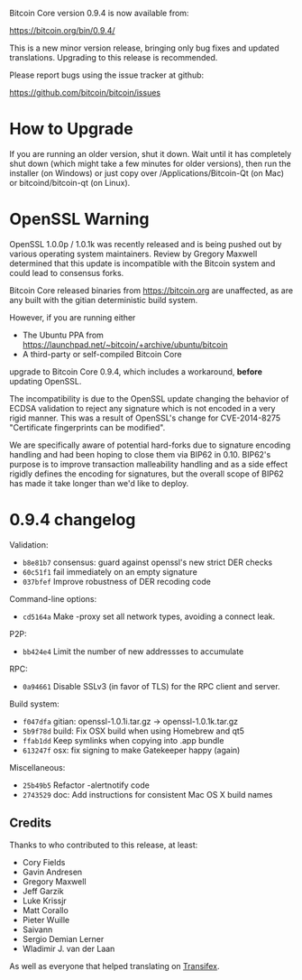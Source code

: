 Bitcoin Core version 0.9.4 is now available from:

  https://bitcoin.org/bin/0.9.4/

This is a new minor version release, bringing only bug fixes and updated
translations. Upgrading to this release is recommended.

Please report bugs using the issue tracker at github:

  https://github.com/bitcoin/bitcoin/issues

How to Upgrade
===============

If you are running an older version, shut it down. Wait until it has completely
shut down (which might take a few minutes for older versions), then run the
installer (on Windows) or just copy over /Applications/Bitcoin-Qt (on Mac) or
bitcoind/bitcoin-qt (on Linux).

OpenSSL Warning
================

OpenSSL 1.0.0p / 1.0.1k was recently released and is being pushed out by
various operating system maintainers. Review by Gregory Maxwell determined that
this update is incompatible with the Bitcoin system and could lead to consensus
forks.

Bitcoin Core released binaries from https://bitcoin.org are unaffected,
as are any built with the gitian deterministic build system.

However, if you are running either

- The Ubuntu PPA from https://launchpad.net/~bitcoin/+archive/ubuntu/bitcoin
- A third-party or self-compiled Bitcoin Core

upgrade to Bitcoin Core 0.9.4, which includes a workaround, **before** updating
OpenSSL.

The incompatibility is due to the OpenSSL update changing the
behavior of ECDSA validation to reject any signature which is
not encoded in a very rigid manner. This was a result of
OpenSSL's change for CVE-2014-8275 "Certificate fingerprints
can be modified".

We are specifically aware of potential hard-forks due to signature
encoding handling and had been hoping to close them via BIP62 in 0.10.
BIP62's purpose is to improve transaction malleability handling and
as a side effect rigidly defines the encoding for signatures, but the
overall scope of BIP62 has made it take longer than we'd like to
deploy.

0.9.4 changelog
================

Validation:
- `b8e81b7` consensus: guard against openssl's new strict DER checks
- `60c51f1` fail immediately on an empty signature
- `037bfef` Improve robustness of DER recoding code

Command-line options:
- `cd5164a` Make -proxy set all network types, avoiding a connect leak.

P2P:
- `bb424e4` Limit the number of new addressses to accumulate

RPC:
- `0a94661` Disable SSLv3 (in favor of TLS) for the RPC client and server.

Build system:
- `f047dfa` gitian: openssl-1.0.1i.tar.gz -> openssl-1.0.1k.tar.gz
- `5b9f78d` build: Fix OSX build when using Homebrew and qt5
- `ffab1dd` Keep symlinks when copying into .app bundle
- `613247f` osx: fix signing to make Gatekeeper happy (again)

Miscellaneous:
- `25b49b5` Refactor -alertnotify code
- `2743529` doc: Add instructions for consistent Mac OS X build names

Credits
--------

Thanks to who contributed to this release, at least:

- Cory Fields
- Gavin Andresen
- Gregory Maxwell
- Jeff Garzik
- Luke Krissjr
- Matt Corallo
- Pieter Wuille
- Saivann
- Sergio Demian Lerner
- Wladimir J. van der Laan

As well as everyone that helped translating on [Transifex](https://www.transifex.com/projects/p/bitcoin/).
